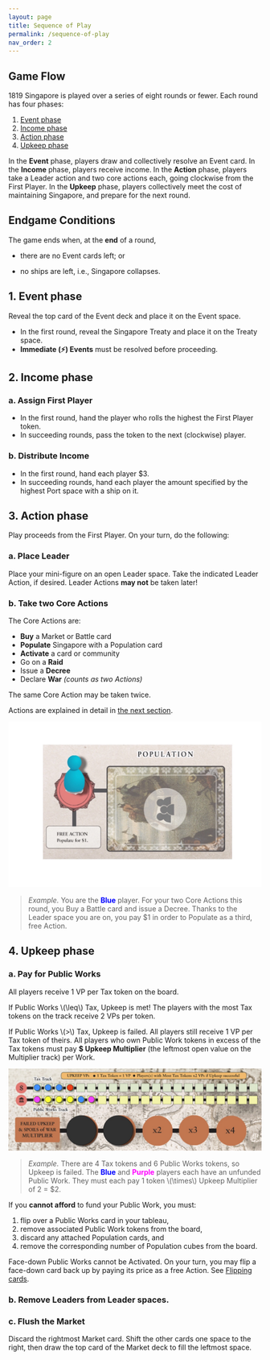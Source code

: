 ```yaml
---
layout: page
title: Sequence of Play
permalink: /sequence-of-play
nav_order: 2
---
```


## Game Flow

1819 Singapore is played over a series of eight rounds or fewer. Each round has four phases:
1. [Event phase](#1-event-phase)
2. [Income phase](#2-income-phase)
3. [Action phase](#3-action-phase)
4. [Upkeep phase](#4-upkeep-phase)

In the **Event** phase, players draw and collectively resolve an Event card. In the **Income** phase, players receive income. In the **Action** phase, players take a Leader action and two core actions each, going clockwise from the First Player. In the **Upkeep** phase, players collectively meet the cost of maintaining Singapore, and prepare for the next round.

<!-- ---crises, global events, or shifting social mores that affect the rulers' status quo. -->

## Endgame Conditions

The game ends when, at the **end** of a round,

- there are no Event cards left; or
<!-- - all ships are on the Port track, i.e., Singapore prospers; or -->
- no ships are left, i.e., Singapore collapses.

## 1. Event phase

Reveal the top card of the Event deck and place it on the Event space.
- In the first round, reveal the Singapore Treaty and place it on the Treaty space.
- **Immediate (⚡)️ Events** must be resolved before proceeding.

## 2. Income phase

### a. Assign First Player
- In the first round, hand the player who rolls the highest the First Player token.
- In succeeding rounds, pass the token to the next (clockwise) player.

### b. Distribute Income
- In the first round, hand each player $3.
- In succeeding rounds, hand each player the amount specified by the highest Port space with a ship on it.

## 3. Action phase
Play proceeds from the First Player. On your turn, do the following:

### a. Place Leader
Place your mini-figure on an open Leader space. Take the indicated Leader Action, if desired. Leader Actions **may not** be taken later!

### b. Take two Core Actions
The Core Actions are:

- **Buy** a Market or Battle card
- **Populate** Singapore with a Population card
- **Activate** a card or community
- Go on a **Raid**
- Issue a **Decree**
- Declare **War** *(counts as two Actions)*

The same Core Action may be taken twice.

Actions are explained in detail in [the next section](/actions).

![Leader space](/img/leader_space.jpg)

> *Example.* You are the <span style="color:blue"><strong>Blue</strong></span> player. For your two Core Actions this round, you Buy a Battle card and issue a Decree. Thanks to the Leader space you are on, you pay $1 in order to Populate as a third, free Action.

<!-- *3-player game: the solo player takes 3 actions per turn.* -->

## 4. Upkeep phase

### a. Pay for Public Works
All players receive 1 VP per Tax token on the board.

If Public Works \\(\leq\\) Tax, Upkeep is met! The players with the most Tax tokens on the track receive 2 VPs per token.

If Public Works \\(\>\\) Tax, Upkeep is failed. All players still receive 1 VP per Tax token of theirs. All players who own Public Work tokens in excess of the Tax tokens must pay **$ Upkeep Multiplier** (the leftmost open value on the Multiplier track) per Work.

![Upkeep](/img/upkeep_example.jpg)

> *Example.* There are 4 Tax tokens and 6 Public Works tokens, so Upkeep is failed. The <span style="color:blue"><strong>Blue</strong></span> and <span style="color:magenta"><strong>Purple</strong></span> players each have an unfunded Public Work. They must each pay 1 token \\(\times\\) Upkeep Multiplier of 2 = $2.

If you **cannot afford** to fund your Public Work, you must:
1. flip over a Public Works card in your tableau,
2. remove associated Public Work tokens from the board,
3. discard any attached Population cards, and
4. remove the corresponding number of Population cubes from the board.

Face-down Public Works cannot be Activated. On your turn, you may flip a face-down card back up by paying its price as a free Action. See [Flipping cards](/important-concepts#flipping-cards).

### b. Remove Leaders from Leader spaces.

### c. Flush the Market
Discard the rightmost Market card. Shift the other cards one space to the right, then draw the top card of the Market deck to fill the leftmost space.